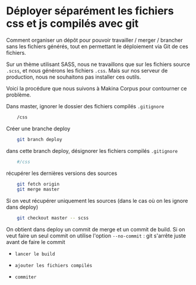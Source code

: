 # Déployer séparément les fichiers css et js compilés avec git

Comment organiser un dépôt pour pouvoir travailler / merger / brancher sans les fichiers générés, tout en permettant le déploiement via Git de ces fichiers.

Sur un thème utilisant SASS, nous ne travaillons que sur les fichiers source `.scss`, et nous générons les fichiers `.css`.
Mais sur nos serveur de production, nous ne souhaitons pas installer ces outils.

Voici la procédure que nous suivons à Makina Corpus pour contourner ce problème.

Dans master, ignorer le dossier des fichiers compilés `.gitignore`

```sh
    /css
```

Créer une branche deploy

```sh
    git branch deploy
```

dans cette branch deploy, désignorer les fichiers compilés `.gitignore`

```sh
    #/css
```

récupérer les dernières versions des sources

```sh
    git fetch origin
    git merge master
```

Si on veut récupérer uniquement les sources (dans le cas où on les ignore dans deploy)

```sh
    git checkout master -- scss
```

On obtient dans deploy un commit de merge et un commit de build. Si on veut faire un seul commit on utilise l'option `--no-commit` : git s'arrête juste avant de faire le commit

*     lancer le build
*     ajouter les fichiers compilés
*     commiter
